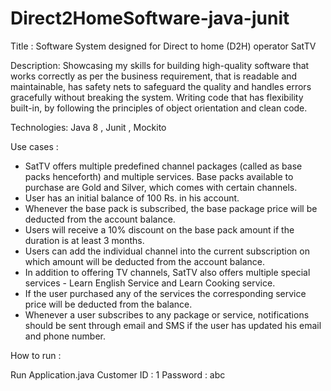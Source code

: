 # Direct2HomeSoftware-java-junit

Title : Software System designed for Direct to home (D2H) operator SatTV

Description: Showcasing my skills for building high-quality software that works correctly as
per the business requirement, that is readable and maintainable, has safety nets
to safeguard the quality and handles errors gracefully without breaking the
system. Writing code that has flexibility built-in, by
following the principles of object orientation and clean code.

Technologies: Java 8 , Junit , Mockito 

Use cases : 
- SatTV offers multiple predefined channel packages (called as base packs
henceforth) and multiple services. Base packs available to purchase are Gold and
Silver, which comes with certain channels.
- User has an initial balance of 100 Rs. in his account.
- Whenever the base pack is subscribed, the base package price will be deducted
from the account balance.
- Users will receive a 10% discount on the base pack amount if the duration is at
least 3 months.
- Users can add the individual channel into the current subscription on which
amount will be deducted from the account balance.
- In addition to offering TV channels, SatTV also offers multiple special services -
Learn English Service and Learn Cooking service.
- If the user purchased any of the services the corresponding service price will be
deducted from the balance.
- Whenever a user subscribes to any package or service, notifications should be
sent through email and SMS if the user has updated his email and phone number.

How to run :

Run Application.java
Customer ID : 1 
Password : abc

